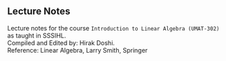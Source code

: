 ## Lecture Notes
Lecture notes for the course `Introduction to Linear Algebra (UMAT-302)` as taught in SSSIHL.
<br>
Compiled and Edited by: Hirak Doshi.
<br>
Reference: Linear Algebra, Larry Smith, Springer
